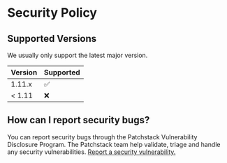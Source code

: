 # Security Policy

## Supported Versions

We usually only support the latest major version.

| Version  | Supported          |
| -------- | ------------------ |
| 1.11.x   | :white_check_mark: |
| < 1.11   | :x:                |

## How can I report security bugs?

You can report security bugs through the Patchstack Vulnerability Disclosure Program. The Patchstack team help validate, triage and handle any security vulnerabilities. [Report a security vulnerability.](https://patchstack.com/database/vdp/embed-privacy)
